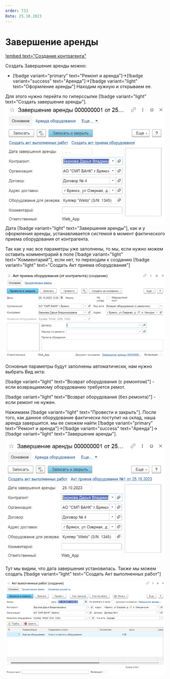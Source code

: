 ```yaml
---
order: 733
Date: 25.10.2023
---
```

# Завершение аренды

[!embed text="Создание контрагента"](https://youtu.be/C2-H8Hfhm-U)

Создать Завершение аренды можно:

- [!badge variant="primary" text="Ремонт и аренда"]->[!badge variant="success" text="Аренда"]->[!badge variant="light" text="Оформление аренды"]
Находим нужную и открываем ее. 

Для этого нужно перейти по гиперссылке [!badge variant="light" text="Создать завершение аренды"].
![](\images\аренда\завершение1.jpg)
Дата [!badge variant="light" text="Завершения аренды"], как и у оформления аренды, устанавливается системой в момент фактического приема оборудования от контрагента.

Так как у нас все параметры уже заполнены, то мы, если нужно можем оставить комментрарий в поле [!badge variant="light" text="Комментарий"], если нет, то переходим к созданию [!badge variant="light" text="Создать Акт приема оборудования"]

![](\images\аренда\завершение3.jpg)

Основные параметры будут заполнены автоматически, нам нужно выбрать Вид акта:

[!badge variant="light" text="Возврат оборудования (с ремонтом)"] - если возвращаемому оборудованию требуется ремот.

[!badge variant="light" text="Возврат оборудования (без ремонта)"] - если ремонт не нужен.

Нажимаем [!badge variant="light" text="Провести и закрыть"]. 
После того, как данное оборудование фактически поступит на склад, наша аренда завершится. мы ее сможем найти [!badge variant="primary" text="Ремонт и аренда"]->[!badge variant="success" text="Аренда"]->[!badge variant="light" text="Завершение аренды"].

![](\images\аренда\завершение4.jpg)

Тут мы видим, что дата завершения установилась. 
Также мы можем создать [!badge variant="light" text="Создать Акт выполненных работ"]

![](\images\аренда\завершение5.jpg)

